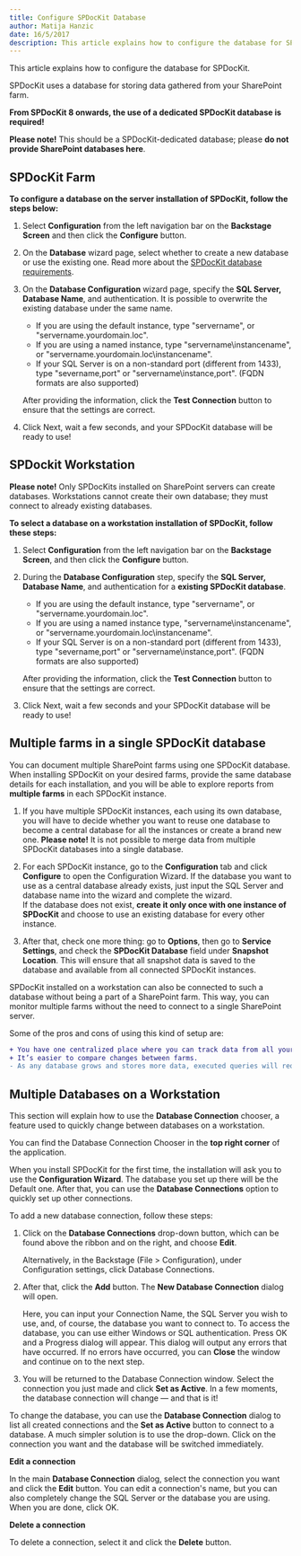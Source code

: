 ```yaml
---  
title: Configure SPDocKit Database
author: Matija Hanzic  
date: 16/5/2017  
description: This article explains how to configure the database for SPDocKit.
--- 
```


This article explains how to configure the database for SPDocKit.

SPDocKit uses a database for storing data gathered from your SharePoint farm. 

__From SPDocKit 8 onwards, the use of a dedicated SPDocKit database is required!__

__Please note!__ This should be a SPDocKit-dedicated database; please __do not provide SharePoint databases here__.


## SPDocKit Farm

__To configure a database on the server installation of SPDocKit, follow the steps below:__

1. Select __Configuration__ from the left navigation bar on the __Backstage Screen__ and then click the __Configure__ button.
1. On the __Database__ wizard page, select whether to create a new database or use the existing one. Read more about the [SPDocKit database requirements](#internal/requirements/user-permissions-requirements/).  

1. On the __Database Configuration__ wizard page, specify the __SQL Server, Database Name__, and authentication. It is possible to overwrite the existing database under the same name.
   - If you are using the default instance, type  "servername", or "servername.yourdomain.loc".
   - If you are using a named instance, type "servername\instancename", or "servername.yourdomain.loc\instancename".
   - If your SQL Server is on a non-standard port (different from 1433), type "severname,port" or "servername\instance,port". (FQDN formats are also supported)

   After providing the information, click the __Test Connection__ button to ensure that the settings are correct.

1. Click Next, wait a few seconds, and your SPDocKit database will be ready to use!


## SPDockit Workstation

__Please note!__ Only SPDocKits installed on SharePoint servers can create databases. Workstations cannot create their own database; they must connect to already existing databases.

__To select a database on a workstation installation of SPDocKit, follow these steps:__

1. Select __Configuration__ from the left navigation bar on the __Backstage Screen__, and then click the __Configure__ button.
 
1. During the __Database Configuration__ step, specify the __SQL Server, Database Name__, and authentication for a __existing SPDocKit database__. 
   - If you are using the default instance, type  "servername", or "servername.yourdomain.loc".
   - If you are using a named instance type, "servername\instancename", or "servername.yourdomain.loc\instancename".
   - If your SQL Server is on a non-standard port (different from 1433), type "severname,port" or "servername\instance,port". (FQDN formats are also supported)

   After providing the information, click the __Test Connection__ button to ensure that the settings are correct.

1. Click Next, wait a few seconds and your SPDocKit database will be ready to use!

 
## Multiple farms in a single SPDocKit database

You can document multiple SharePoint farms using one SPDocKit database. 
When installing SPDocKit on your desired farms, provide the same database details for each installation, and you will be able to explore reports from __multiple farms__ in each SPDocKit instance.


1. If you have multiple SPDocKit instances, each using its own database, you will have to decide whether you want to reuse one database to become a central database for all the instances or create a brand new one. 
__Please note!__ It is not possible to merge data from multiple SPDocKit databases into a single database.

1. For each SPDocKit instance, go to the __Configuration__ tab and click __Configure__ to open the Configuration Wizard. If the database you want to use as a central database already exists, just input the SQL Server and database name into the wizard and complete the wizard.  
If the database does not exist, __create it only once with one instance of SPDocKit__ and choose to use an existing database for every other instance.

1. After that, check one more thing: go to __Options__, then go to __Service Settings__, and check the __SPDocKit Database__ field under __Snapshot Location__. This will ensure that all snapshot data is saved to the database and available from all connected SPDocKit instances.

SPDocKit installed on a workstation can also be connected to such a database without being a part of a SharePoint farm. This way, you can monitor multiple farms without the need to connect to a single SharePoint server.

Some of the pros and cons of using this kind of setup are:

```diff
+ You have one centralized place where you can track data from all your connected SharePoint farms.
+ It’s easier to compare changes between farms.
- As any database grows and stores more data, executed queries will require more time to execute. Generating reports might slow down a bit.
```

## Multiple Databases on a Workstation
This section will explain how to use the __Database Connection__ chooser, a feature used to quickly change between databases on a workstation.

You can find the Database Connection Chooser in the __top right corner__ of the application.

When you install SPDocKit for the first time, the installation will ask you to use the __Configuration Wizard__. The database you set up there will be the Default one. After that, you can use the __Database Connections__ option to quickly set up other connections.

To add a new database connection, follow these steps:

1. Click on the __Database Connections__ drop-down button, which can be found above the ribbon and on the right, and choose __Edit__.

    Alternatively, in the Backstage (File > Configuration), under Configuration settings, click Database Connections.

1. After that, click the __Add__ button. The __New Database Connection__ dialog will open.

    Here, you can input your Connection Name, the SQL Server you wish to use, and, of course, the database you want to connect to. To access the database, you can use either Windows or SQL authentication. Press OK and a Progress dialog will appear. This dialog will output any errors that have occurred. If no errors have occurred, you can __Close__ the window and continue on to the next step.

1. You will be returned to the Database Connection window. Select the connection you just made and click __Set as Active__. In a few moments, the database connection will change — and that is it!

To change the database, you can use the __Database Connection__ dialog to list all created connections and the __Set as Active__ button to connect to a database. A much simpler solution is to use the drop-down. Click on the connection you want and the database will be switched immediately.

__Edit a connection__

In the main __Database Connection__ dialog, select the connection you want and click the __Edit__ button. You can edit a connection's name, but you can also completely change the SQL Server or the database you are using. When you are done, click OK.

__Delete a connection__

To delete a connection, select it and click the __Delete__ button.